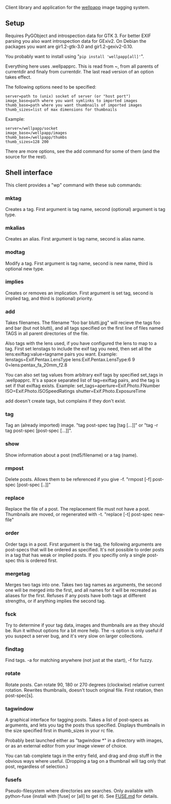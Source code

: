Client library and application for the
[wellpapp](https://github.com/drougge/wellpapp) image tagging system.

## Setup

Requires PyGObject and introspection data for GTK 3. For better EXIF
parsing you also want introspection data for GExiv2. On Debian the packages
you want are gir1.2-gtk-3.0 and gir1.2-gexiv2-0.10.

You probably want to install using "`pip install 'wellpapp[all]'`".

Everything here uses .wellpapprc. This is read from ~, from all parents
of currentdir and finaly from currentdir. The last read version of an
option takes effect.

The following options need to be specified:

	server=path to (unix) socket of server (or "host port")
	image_base=path where you want symlinks to imported images
	thumb_base=path where you want thumbnails of imported images
	thumb_sizes=list of max dimensions for thumbnails

Example:

	server=/wellpapp/socket
	image_base=/wellpapp/images
	thumb_base=/wellpapp/thumbs
	thumb_sizes=128 200

There are more options, see the add command for some of them (and the
source for the rest).

## Shell interface

This client provides a "wp" command with these sub commands:

### mktag
Creates a tag. First argument is tag name, second (optional) argument is
tag type.

### mkalias
Creates an alias. First argument is tag name, second is alias name.

### modtag
Modify a tag. First argument is tag name, second is new name, third is
optional new type.

### implies
Creates or removes an implication. First argument is set tag, second is
implied tag, and third is (optional) priority.

### add
Takes filenames. The filename "foo bar blutti.jpg" will recieve the tags
foo and bar (but not blutti), and all tags specified on the first line of
files named TAGS in all parent directories of the file.

Also tags with the lens used, if you have configured the lens to map to a tag.
First set lenstags to include the exif tag you need, then set all the
lens:exiftag:value=tagname pairs you want. Example:
lenstags=Exif.Pentax.LensType
lens:Exif.Pentax.LensType:6 9 0=lens:pentax_fa_20mm_f2.8

You can also set tag values from arbitrary exif tags by specified set_tags in
.wellpapprc. It's a space separated list of tag=exiftag pairs, and the tag is
set if that exiftag exists. Example:
set_tags=aperture=Exif.Photo.FNumber ISO=Exif.Photo.ISOSpeedRatings shutter=Exif.Photo.ExposureTime

add doesn't create tags, but complains if they don't exist.

### tag
Tag an (already imported) image. "tag post-spec tag [tag [...]]" or
"tag -r tag post-spec [post-spec [...]]".

### show
Show information about a post (md5/filename) or a tag (name).

### rmpost
Delete posts. Allows them to be referenced if you give -f.
"rmpost [-f] post-spec [post-spec [..]]"

### replace
Replace the file of a post. The replacement file must not have a post.
Thumbnails are moved, or regenerated with -t.
"replace [-t] post-spec new-file"

### order
Order tags in a post. First argument is the tag, the following arguments are
post-specs that will be ordered as specified. It's not possible to order posts
in a tag that has weak or implied posts. If you specifiy only a single
post-spec this is ordered first.

### mergetag
Merges two tags into one. Takes two tag names as arguments, the second one
will be merged into the first, and all names for it will be recreated as
aliases for the first. Refuses if any posts have both tags at different
strengths, or if anything implies the second tag.

### fsck
Try to determine if your tag data, images and thumbnails are as they should
be. Run it without options for a bit more help. The -s option is only
useful if you suspect a server bug, and it's very slow on larger
collections.

### findtag
Find tags. -a for matching anywhere (not just at the start), -f for fuzzy.

### rotate
Rotate posts. Can rotate 90, 180 or 270 degrees (clockwise) relative
current rotation. Rewrites thumbnails, doesn't touch original file.
First rotation, then post-spec[s].

### tagwindow
A graphical interface for tagging posts. Takes a list of post-specs as
arguments, and lets you tag the posts thus specified. Displays thumbnails
in the size specified first in thumb_sizes in your rc file.

Probably best launched either as "tagwindow *" in a directory with images,
or as an external editor from your image viewer of choice.

You can tab complete tags in the entry field, and drag and drop stuff in
the obvious ways where useful. (Dropping a tag on a thumbnail will tag only
that post, regardless of selection.)

### fusefs
Pseudo-filesystem where directories are searches.
Only available with python-fuse (install with [fuse] or [all] to get it).
See [FUSE.md](FUSE.md) for details.
